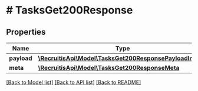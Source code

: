 # # TasksGet200Response

## Properties

Name | Type | Description | Notes
------------ | ------------- | ------------- | -------------
**payload** | [**\RecruitisApi\Model\TasksGet200ResponsePayloadInner[]**](TasksGet200ResponsePayloadInner.md) |  | [optional]
**meta** | [**\RecruitisApi\Model\TasksGet200ResponseMeta**](TasksGet200ResponseMeta.md) |  | [optional]

[[Back to Model list]](../../README.md#models) [[Back to API list]](../../README.md#endpoints) [[Back to README]](../../README.md)
